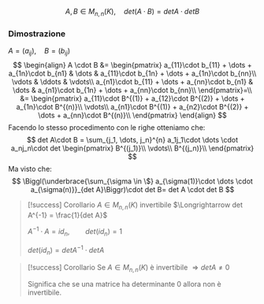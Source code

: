 $$
    A,B \in M_{n,n} (K), \quad det(A\cdot B) = det A \cdot det B
$$

### Dimostrazione
$A=(a_{ij}), \quad B = (b_{ij})$
$$
    \begin{align}
        A \cdot B &= \begin{pmatrix}
            a_{11}\cdot b_{11} + \dots + a_{1n}\cdot b_{n1} & \dots & a_{11}\cdot b_{1n} + \dots + a_{1n}\cdot b_{nn}\\
            \vdots & \ddots & \vdots\\
            a_{n1}\cdot b_{11} + \dots + a_{nn}\cdot b_{n1} & \dots & a_{n1}\cdot b_{1n} + \dots + a_{nn}\cdot b_{nn}\\
        \end{pmatrix}=\\
        &= \begin{pmatrix}
            a_{11}\cdot B^{(1)} + a_{12}\cdot B^{(2)} + \dots + a_{1n}\cdot B^{(n)}\\
            \vdots\\
            a_{n1}\cdot B^{(1)} + a_{n2}\cdot B^{(2)} + \dots + a_{nn}\cdot B^{(n)}\\
        \end{pmatrix}
    \end{align}
$$
Facendo lo stesso procedimento con le righe otteniamo che:
$$
        det A\cdot B = \sum_{j_1, \dots, j_n}^{n} a_1j_1\cdot \dots \cdot a_nj_n\cdot det \begin{pmatrix}
            B^{(j_1)}\\
            \vdots\\
            B^{(j_n)}\\
        \end{pmatrix}
$$
Ma visto che:
$$
        \Biggl(\underbrace{\sum_{\sigma \in \$} a_{\sigma(1)}\cdot \dots \cdot a_{\sigma(n)}}_{det A}\Biggr)\cdot det B= det A \cdot det B
$$

> [!success] Corollario
> $A\in M_{n,n}(K)$ invertibile $\Longrightarrow det A^{-1} = \frac{1}{det A}$
>
>$A^{-1}\cdot A = id_n,\qquad det(id_n) = 1$
>
> $det (id_n) = det A^{-1} \cdot det A$

> [!success] Corollario
> Se $A\in M_{n,n}(K)$ è invertibile $\Longrightarrow det A \neq 0$
> 
> Significa che se una matrice ha determinante 0 allora non è invertibile.